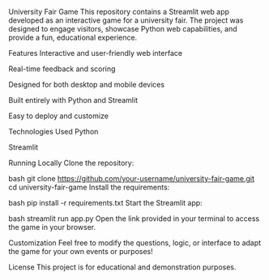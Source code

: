 University Fair Game
This repository contains a Streamlit web app developed as an interactive game for a university fair. The project was designed to engage visitors, showcase Python web capabilities, and provide a fun, educational experience.

Features
Interactive and user-friendly web interface

Real-time feedback and scoring

Designed for both desktop and mobile devices

Built entirely with Python and Streamlit

Easy to deploy and customize

Technologies Used
Python

Streamlit

Running Locally
Clone the repository:

bash
git clone https://github.com/your-username/university-fair-game.git
cd university-fair-game
Install the requirements:

bash
pip install -r requirements.txt
Start the Streamlit app:

bash
streamlit run app.py
Open the link provided in your terminal to access the game in your browser.

Customization
Feel free to modify the questions, logic, or interface to adapt the game for your own events or purposes!

License
This project is for educational and demonstration purposes.
